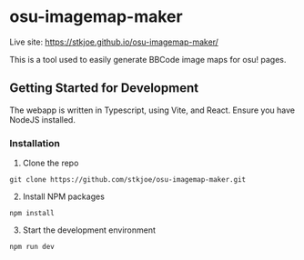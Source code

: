 # osu-imagemap-maker

Live site: https://stkjoe.github.io/osu-imagemap-maker/

This is a tool used to easily generate BBCode image maps for osu! pages.

## Getting Started for Development

The webapp is written in Typescript, using Vite, and React. Ensure you have NodeJS installed.

### Installation

1. Clone the repo
```
git clone https://github.com/stkjoe/osu-imagemap-maker.git
```

2. Install NPM packages
```
npm install 
```

3. Start the development environment
```
npm run dev
```

